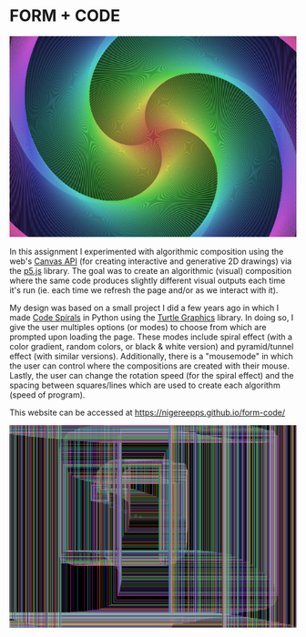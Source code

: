 # FORM + CODE

![Algorithmic Composition Art](images/art.png)

In this assignment I experimented with algorithmic composition using the web's [Canvas API](https://developer.mozilla.org/en-US/docs/Web/API/Canvas_API) (for creating interactive and generative 2D drawings) via the [p5.js](https://p5js.org/) library. The goal was to create an algorithmic (visual) composition where the same code produces slightly different visual outputs each time it's run (ie. each time we refresh the page and/or as we interact with it).

My design was based on a small project I did a few years ago in which I made [Code Spirals](https://www.instructables.com/id/Easy-Designs-Turtle-Graphics-Python/) in Python using the [Turtle Graphics](https://docs.python.org/3.3/library/turtle.html?highlight=turtle) library. In doing so, I give the user multiples options (or modes) to choose from which are prompted upon loading the page. These modes include spiral effect (with a color gradient, random colors, or black & white version) and pyramid/tunnel effect (with similar versions). Additionally, there is a "mousemode" in which the user can control where the compositions are created with their mouse. Lastly, the user can change the rotation speed (for the spiral effect) and the spacing between squares/lines which are used to create each algorithm (speed of program). 

This website can be accessed at https://nigereepps.github.io/form-code/

![Algorithmic Composition Art](images/art2.png)
